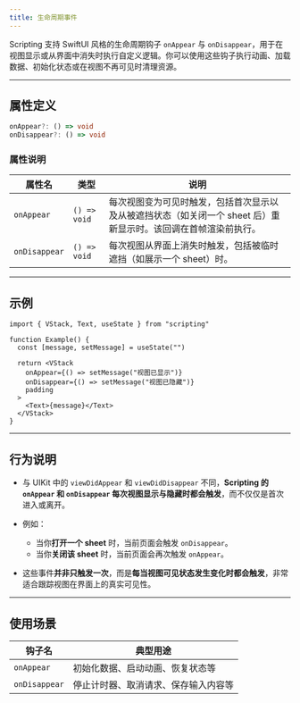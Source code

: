 ```yaml
---
title: 生命周期事件
---
```

Scripting 支持 SwiftUI 风格的生命周期钩子 `onAppear` 与 `onDisappear`，用于在视图显示或从界面中消失时执行自定义逻辑。你可以使用这些钩子执行动画、加载数据、初始化状态或在视图不再可见时清理资源。

---

## 属性定义

```ts
onAppear?: () => void
onDisappear?: () => void
```

### 属性说明

| 属性名           | 类型           | 说明                                                          |
| ------------- | ------------ | ----------------------------------------------------------- |
| `onAppear`    | `() => void` | 每次视图变为可见时触发，包括首次显示以及从被遮挡状态（如关闭一个 sheet 后）重新显示时。该回调在首帧渲染前执行。 |
| `onDisappear` | `() => void` | 每次视图从界面上消失时触发，包括被临时遮挡（如展示一个 sheet）时。                        |

---

## 示例

```tsx
import { VStack, Text, useState } from "scripting"

function Example() {
  const [message, setMessage] = useState("")

  return <VStack
    onAppear={() => setMessage("视图已显示")}
    onDisappear={() => setMessage("视图已隐藏")}
    padding
  >
    <Text>{message}</Text>
  </VStack>
}
```

---

## 行为说明

* 与 UIKit 中的 `viewDidAppear` 和 `viewDidDisappear` 不同，**Scripting 的 `onAppear` 和 `onDisappear` 每次视图显示与隐藏时都会触发**，而不仅仅是首次进入或离开。
* 例如：

  * 当你**打开一个 sheet** 时，当前页面会触发 `onDisappear`。
  * 当你**关闭该 sheet** 时，当前页面会再次触发 `onAppear`。
* 这些事件**并非只触发一次**，而是**每当视图可见状态发生变化时都会触发**，非常适合跟踪视图在界面上的真实可见性。

---

## 使用场景

| 钩子名           | 典型用途               |
| ------------- | ------------------ |
| `onAppear`    | 初始化数据、启动动画、恢复状态等   |
| `onDisappear` | 停止计时器、取消请求、保存输入内容等 |
